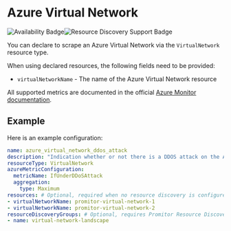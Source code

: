 # Azure Virtual Network

![Availability Badge](https://img.shields.io/badge/Available%20Starting-v2.6-green.svg)![Resource Discovery Support Badge](https://img.shields.io/badge/Support%20for%20Resource%20Discovery-Yes-green.svg)

You can declare to scrape an Azure Virtual Network via the `VirtualNetwork` resource
type.

When using declared resources, the following fields need to be provided:

- `virtualNetworkName` - The name of the Azure Virtual Network resource

All supported metrics are documented in the official [Azure Monitor documentation](https://docs.microsoft.com/en-us/azure/azure-monitor/essentials/metrics-supported#microsoftnetworkvirtualnetworks).

## Example

Here is an example configuration:

```yaml
name: azure_virtual_network_ddos_attack
description: "Indication whether or not there is a DDOS attack on the Azure Virtual Network"
resourceType: VirtualNetwork
azureMetricConfiguration:
  metricName: IfUnderDDoSAttack
  aggregation:
    type: Maximum
resources: # Optional, required when no resource discovery is configured
- virtualNetworkName: promitor-virtual-network-1
- virtualNetworkName: promitor-virtual-network-2
resourceDiscoveryGroups: # Optional, requires Promitor Resource Discovery agent (https://promitor.io/concepts/how-it-works#using-resource-discovery)
- name: virtual-network-landscape
```

